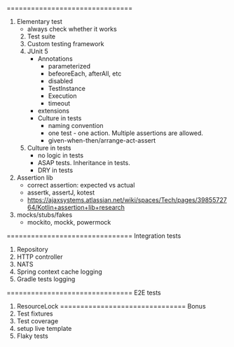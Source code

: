 
===============================
1. Elementary test
   - always check whether it works
    2. Test suite
    3. Custom testing framework
    4. JUnit 5
        - Annotations
            * parameterized
            * befeoreEach, afterAll, etc
            * disabled
            * TestInstance
            * Execution
            * timeout
        - extensions
        - Culture in tests
            * naming convention
            * one test - one action. Multiple assertions are allowed.
            * given-when-then/arrange-act-assert
    6. Culture in tests
        - no logic in tests
        - ASAP tests. Inheritance in tests.
        - DRY in tests
2. Assertion lib
    - correct assertion: expected vs actual
    - assertk, assertJ, kotest
    - https://ajaxsystems.atlassian.net/wiki/spaces/Tech/pages/3985572764/Kotlin+assertion+lib+research
3. mocks/stubs/fakes
   - mockito, mockk, powermock

===============================
Integration tests
1. Repository
2. HTTP controller
3. NATS
4. Spring context cache logging
5. Gradle tests logging

===============================
E2E tests
1. ResourceLock
===============================
Bonus
1. Test fixtures
2. Test coverage
3. setup live template
4. Flaky tests
